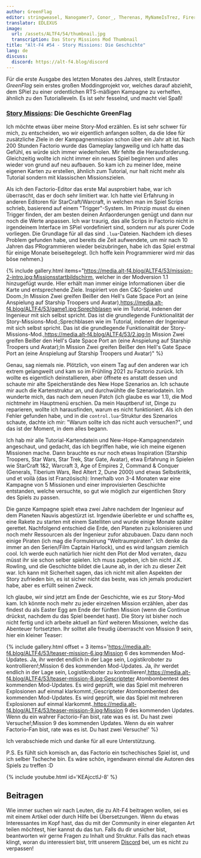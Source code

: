 ```yaml
---
author: GreenFlag
editor: stringweasel, Nanogamer7, Conor_, Therenas, MyNameIsTrez, Firerazer
translator: EDLEXUS
image:
  url: /assets/ALTF4/54/thumbnail.jpg
  transcription: Das Story Missions Mod Thumbnail
title: "Alt-F4 #54 - Story Missions: Die Geschichte"
lang: de
discuss:
  discord: https://alt-f4.blog/discord
---
```


Für die erste Ausgabe des letzten Monates des Jahres, stellt Erstautor *GreenFlag* sein erstes großen Moddingprojekt vor, welches darauf abziehlt, dem SPiel zu einer ordentlichen RTS-mäßigen Kampagne zu verhelfen, ähnlich zu den Tutorialleveln. Es ist sehr fesselnd, und macht viel Spaß!

### [Story Missions](https://mods.factorio.com/mod/Story-Missions): Die Geschichte <author>GreenFlag</author>

Ich möchte etwas über meine Story-Mod erzählen. Es ist sehr schwer für mich, zu entscheiden, wo wir eigentlich anfangen sollten, da die Idee für zusätzliche ZIele in der Kampagnenmission schon über ein Jahr alt ist. Nach 200 Stunden Factorio wurde das Gameplay langweilig und ich hatte das Gefühl, es würde sich immer wiederholen. Mir fehlte die Herausforderung. Gleichzeitig wollte ich nicht immer ein neues Spiel beginnen und alles wieder von grund auf neu aufbauen. So kam ich zu meiner Idee, meine eigenen Karten zu erstellen, ähnlich zum Tutorial, nur halt nicht mehr als Tutorial sondern mit klassischen Missionszielen.

Als ich den Factorio-Editor das erste Mal ausprobiert habe, war ich überrascht, das er doch sehr limitiert war. Ich hatte viel Erfahrung in anderen Editoren für StarCraft/Warcraft, in welchen man im Spiel Scrips schrieb, basierend auf einem "Trigger"-System. Im Prinzip musst du einen Trigger finden, der am besten deinen Anfaorderungen genügt und dann nur noch die Werte anpassen. Ich war traurig, das alle Scrips in Factorio nicht in irgendeinem Interface im SPiel vordefiniert sind, sondern nur als purer Code vorliegen. Die Grundlage für all das sind `.lua`-Dateien. Nachdem ich dieses Problem gefunden habe, und bereits die Zeit aufwendete, um mir nach 10 Jahren das PRogrammieren wieder beizubringen, habe ich das Spiel erstmal für einige Monate beiseitegelegt. (Ich hoffe kein Programmierer wird mir das böse nehmen.)

{% include gallery.html items="https://media.alt-f4.blog/ALTF4/53/mission-2-intro.jpg;Missionsstartbildschirm, welcher in der Modversion 1.1 hinzugefügt wurde. HIer erhält man immer einige Informationen über die Karte und entsprechende Ziele. Inspiriert von den C&C-Spielen und Doom.;In Mission Zwei greifen Beißer den Hell's Gate Space Port an (eine Anspielung auf Starship Troopers und Avatar),https://media.alt-f4.blog/ALTF4/53/game1.jpg;Sprechblasen wie im Tutorial, indenen der Ingenieur mit sich selbst spricht. Das ist die grundlegende Funktionalität der Story-Missions-Mod.;Sprechblasen wie im Tutorial, indenen der Ingenieur mit sich selbst spricht. Das ist die grundlegende Funktionalität der Story-Missions-Mod.,https://media.alt-f4.blog/ALTF4/53/2.jpg;In Mission Zwei greifen Beißer den Hell's Gate Space Port an (eine Anspielung auf Starship Troopers und Avatar);In Mission Zwei greifen Beißer den Hell's Gate Space Port an (eine Anspielung auf Starship Troopers und Avatar)" %}

Genau, sag niemals nie. Plötzlich, von einem Tag auf den anderen war ich extrem gelangweilt und kam so im Frühling 2021 zu Factorio zurück. Ich wollte es eigentlich deinstallieren, aber öffnete es anstatt dessen und schaute mir alte Speicherstände des New Hope Szenarios an. Ich schaute mir auch die Kartenstruktur an, und durchwühlte die Szenariodatein. Ich wunderte mich, das nach dem neuen Patch (ich glaube es war 1.1), die Mod nichtmehr im Hauptmenü erschien. Da mein Hauptberuf ist, Dinge zu reparieren, wollte ich harausfinden, warum es nicht funktioniert. Als ich den Fehler gefunden habe, und in die `control.lua`-Struktur des Szenarios schaute, dachte ich mir: "Warum sollte ich das nicht auch versuchen?", und das ist der Moment, in dem alles begann.

Ich hab mir alle Tutorial-Kartendatein und New-Hope-Kampagnendatein angeschaut, und gedacht, das ich begriffen habe, wie ich meine eigenen Missionen mache. Dann brauchte es nur noch etwas Inspiration (Starship Troopers, Star Wars, Star Trek, Star Gate, Avatar), etwa Erfahrung in Spielen wie StarCraft 1&2, Warcraft 3, Age of Empires 2, Command & Conquer (Generals, Tiberium Wars, Red Altert 2, Dune 2000) und etwas Selbstkritik, und et voilà (das ist Französisch): Innerhalb von 3-4 Monaten war eine Kampagne von 5 Missionen und einer improvisierten Geschichte entstanden, welche versuchte, so gut wie möglich zur eigentlichen Story des Spiels zu passen.

Die ganze Kampagne spielt etwa zwei Jahre nachdem der Ingenieur auf dem Planeten Nauvis abgestürzt ist. Irgendwie überlebte er und schaffte es, eine Rakete zu starten mit einem Satelliten und wurde einige Monate später gerettet. Nachfolgend entschied die Erde, den Planeten zu kolonisieren und noch mehr Ressourcen als der Ingenieur zufor abzubauen. Dazu dann noch einige Piraten (ich mag die Formuleirung "Weltraumpiraten". Ich denke da immer an den Serien/Film Captain Harlock), und es wird langsam ziemlich cool. Ich werde euch natürlich hier nicht den Plot der Mod verraten, dazu müsst ihr sie schon selber spielen. Ich muss zugeben, ich bin nicht J.K. Rowling, und die Geschichte bildet die Laune ab, in der ich zu dieser Zeit war. Ich kann mit Sicherheit sagen, das ich nicht mit allen Aspekten der Story zufrieden bin, es ist sicher nicht das beste, was ich jemals produziert habe, aber es erfüllt seinen Zweck.

Ich glaube, wir sind jetzt am Ende der Geschichte, wie es zur Story-Mod kam. Ich könnte noch mehr zu jeder einzelnen Mission erzählen, aber das findest du als Easter Egg am Ende der fünften Mission (wenn die Continue drückst, nachdem du das Spiel beendet hast). Die Story ist bisher noch nicht fertig und ich arbeite aktuell an fünf weiteren Missionen, welche das Abenteuer fortsetzten. Ihr solltet alle freudig überrascht von Mission 9 sein, hier ein kleiner Teaser:

{% include gallery.html offset = 3 items='https://media.alt-f4.blog/ALTF4/53/teaser-mission-6.jpg;Mission 6 des kommenden Mod-Updates. Ja, ihr werdet endlich in der Lage sein, Logistikroboter zu kontrollieren!;Mission 6 des kommenden Mod-Updates. Ja, ihr werdet endlich in der Lage sein, Logistikroboter zu kontrollieren!,https://media.alt-f4.blog/ALTF4/53/teaser-mission-8.jpg;Gescripteter Atombombentest des kommenden Mod-Updates. Es wird geprüft, wie das Spiel mit mehreren Explosionen auf einmal klarkommt.;Gescripteter Atombombentest des kommenden Mod-Updates. Es wird geprüft, wie das Spiel mit mehreren Explosionen auf einmal klarkommt.,https://media.alt-f4.blog/ALTF4/53/teaser-mission-9.jpg;Mission 9 des kommenden Updates. Wenn du ein wahrer Factorio-Fan bist, rate was es ist. Du hast zwei Versuche!;Mission 9 des kommenden Updates. Wenn du ein wahrer Factorio-Fan bist, rate was es ist. Du hast zwei Versuche!' %}

Ich verabschiede mich und danke für all eure Unterstützung.

P.S. Es fühlt sich komisch an, das Factorio ein tschechisches Spiel ist, und ich selber Tscheche bin. Es wäre schön, irgendwann einmal die Autoren des Spiels zu treffen :D

{% include youtube.html id='KEAjcctlJ-8' %}

## Beitragen

Wie immer suchen wir nach Leuten, die zu Alt-F4 beitragen wollen, sei es mit einem Artikel oder durch Hilfe bei Übersetzungen. Wenn du etwas Interessantes im Kopf hast, das du mit der Community in einer eleganten Art teilen möchtest, hier kannst du das tun. Falls du dir unsicher bist, beantworten wir gerne Fragen zu Inhalt und Struktur. Falls das nach  etwas klingt, woran du interessiert bist, tritt unserem [Discord](https://discord.gg/nxnCFkb) bei, um es nicht zu verpassen!
